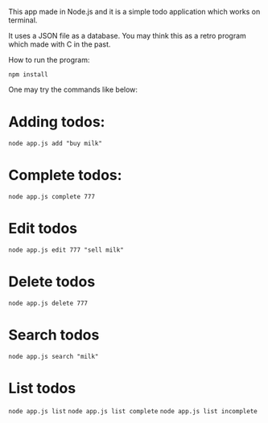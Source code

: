 This app made in Node.js and it is a simple todo application which works on terminal.

It uses a JSON file as a database. You may think this as a retro program which made with C in the past.

How to run the program:

`npm install`

One may try the commands like below:

# Adding todos:

`node app.js add "buy milk"`

# Complete todos:

`node app.js complete 777`

# Edit todos

`node app.js edit 777 "sell milk"`

# Delete todos

`node app.js delete 777`

# Search todos

`node app.js search "milk"`

# List todos

`node app.js list`
`node app.js list complete`
`node app.js list incomplete`
